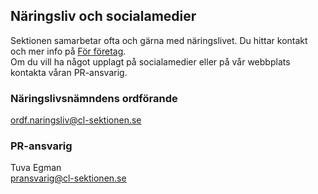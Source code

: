 ## Näringsliv och socialamedier

Sektionen samarbetar ofta och gärna med näringslivet. Du hittar kontakt och mer info på [För företag](/for-foretag).  
Om du vill ha något upplagt på socialamedier eller på vår webbplats kontakta våran PR-ansvarig.

### Näringslivsnämndens ordförande

[ordf.naringsliv@cl-sektionen.se](mailto:ordf.naringsliv@cl-sektionen.se)

### PR-ansvarig

Tuva Egman  
[pransvarig@cl-sektionen.se](pransvarig@cl-sektionen.se)
